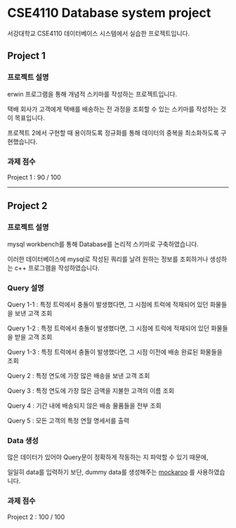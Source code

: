 # CSE4110 Database system project
서강대학교 CSE4110 데이터베이스 시스템에서 실습한 프로젝트입니다.
## Project 1
### 프로젝트 설명
erwin 프로그램을 통해 개념적 스키마를 작성하는 프로젝트입니다.

택배 회사가 고객에게 택배를 배송하는 전 과정을 조회할 수 있는 스키마를 작성하는 것이 목표입니다.

프로젝트 2에서 구현할 때 용이하도록 정규화를 통해 데이터의 중복을 최소화하도록 구현했습니다.
### 과제 점수
Project 1  : 90 / 100

----------
## Project 2
### 프로젝트 설명
mysql workbench를 통해 Database를 논리적 스키마로 구축하였습니다.

이러한 데이터베이스에 mysql로 작성된 쿼리를 날려 원하는 정보를 조회하거나 생성하는 c++ 프로그램을 작성하였습니다.


### Query 설명
Query 1-1 : 특정 트럭에서 충돌이 발생했다면, 그 시점에 트럭에 적재되어 있던 화물들을 보낸 고객 조회

Query 1-2 : 특정 트럭에서 충돌이 발생했다면, 그 시점에 트럭에 적재되어 있던 화물들을 받을 고객 조회

Query 1-3 : 특정 트럭에서 충돌이 발생했다면, 그 시점 이전에 배송 완료된 화물들을 조회

Query 2 : 특정 연도에 가장 많은 배송을 보낸 고객 조회

Query 3 : 특정 연도에 가장 많은 금액을 지불한 고객의 이름 조회

Query 4 : 기간 내에 배송되지 않은 배송 물품들을 전부 조회

Query 5 : 모든 고객의 특정 연월 명세서를 출력

### Data 생성
많은 데이터가 있어야 Query문이 정확하게 작동하는 지 파악할 수 있기 때문에,

일일히 data를 입력하기 보단, dummy data를 생성해주는 [mockaroo](https://www.mockaroo.com/) 를 사용하였습니다.

### 과제 점수
Project 2  : 100 / 100




